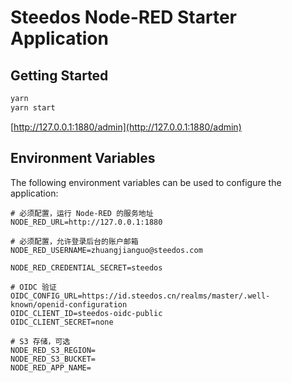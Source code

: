 Steedos Node-RED Starter Application
===

## Getting Started

```bash
yarn
yarn start
```

[http://127.0.0.1:1880/admin](http://127.0.0.1:1880/admin)


## Environment Variables

The following environment variables can be used to configure the application:

```shell
# 必须配置，运行 Node-RED 的服务地址
NODE_RED_URL=http://127.0.0.1:1880

# 必须配置，允许登录后台的账户邮箱
NODE_RED_USERNAME=zhuangjianguo@steedos.com

NODE_RED_CREDENTIAL_SECRET=steedos

# OIDC 验证
OIDC_CONFIG_URL=https://id.steedos.cn/realms/master/.well-known/openid-configuration
OIDC_CLIENT_ID=steedos-oidc-public
OIDC_CLIENT_SECRET=none

# S3 存储，可选
NODE_RED_S3_REGION=
NODE_RED_S3_BUCKET=
NODE_RED_APP_NAME=
```